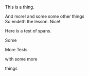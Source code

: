 This is a thing.	

<div myfoo="my cool thing" other and='boo'> And <something/> more!<And one more thing></and> and some some other things</div> So endeth the lesson. Nice!

Here is a <span>test of spans</span>. 

Some <div>More Tests

with some more </div> things